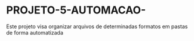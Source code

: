 # PROJETO-5-AUTOMACAO-

Este projeto visa organizar arquivos de determinadas formatos em pastas de forma automatizada
